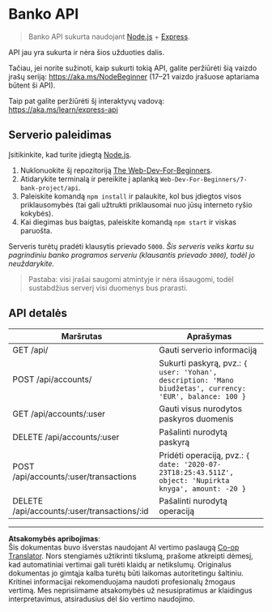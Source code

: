 <!--
CO_OP_TRANSLATOR_METADATA:
{
  "original_hash": "9884f8c8a61cf56214450f8b16a094ce",
  "translation_date": "2025-08-28T11:16:21+00:00",
  "source_file": "7-bank-project/api/README.md",
  "language_code": "lt"
}
-->
# Banko API

> Banko API sukurta naudojant [Node.js](https://nodejs.org) + [Express](https://expressjs.com/).

API jau yra sukurta ir nėra šios užduoties dalis.

Tačiau, jei norite sužinoti, kaip sukurti tokią API, galite peržiūrėti šią vaizdo įrašų seriją: https://aka.ms/NodeBeginner (17–21 vaizdo įrašuose aptariama būtent ši API).

Taip pat galite peržiūrėti šį interaktyvų vadovą: https://aka.ms/learn/express-api

## Serverio paleidimas

Įsitikinkite, kad turite įdiegtą [Node.js](https://nodejs.org).

1. Nuklonuokite šį repozitoriją [The Web-Dev-For-Beginners](https://github.com/microsoft/Web-Dev-For-Beginners).
2. Atidarykite terminalą ir pereikite į aplanką `Web-Dev-For-Beginners/7-bank-project/api`.
3. Paleiskite komandą `npm install` ir palaukite, kol bus įdiegtos visos priklausomybės (tai gali užtrukti priklausomai nuo jūsų interneto ryšio kokybės).
4. Kai diegimas bus baigtas, paleiskite komandą `npm start` ir viskas paruošta.

Serveris turėtų pradėti klausytis prievado `5000`.
*Šis serveris veiks kartu su pagrindiniu banko programos serveriu (klausantis prievado `3000`), todėl jo neuždarykite.*

> Pastaba: visi įrašai saugomi atmintyje ir nėra išsaugomi, todėl sustabdžius serverį visi duomenys bus prarasti.

## API detalės

Maršrutas                                    | Aprašymas
---------------------------------------------|------------------------------------
GET    /api/                                 | Gauti serverio informaciją
POST   /api/accounts/                        | Sukurti paskyrą, pvz.: `{ user: 'Yohan', description: 'Mano biudžetas', currency: 'EUR', balance: 100 }`
GET    /api/accounts/:user                   | Gauti visus nurodytos paskyros duomenis
DELETE /api/accounts/:user                   | Pašalinti nurodytą paskyrą
POST   /api/accounts/:user/transactions      | Pridėti operaciją, pvz.: `{ date: '2020-07-23T18:25:43.511Z', object: 'Nupirkta knyga', amount: -20 }`
DELETE  /api/accounts/:user/transactions/:id | Pašalinti nurodytą operaciją

---

**Atsakomybės apribojimas**:  
Šis dokumentas buvo išverstas naudojant AI vertimo paslaugą [Co-op Translator](https://github.com/Azure/co-op-translator). Nors stengiamės užtikrinti tikslumą, prašome atkreipti dėmesį, kad automatiniai vertimai gali turėti klaidų ar netikslumų. Originalus dokumentas jo gimtąja kalba turėtų būti laikomas autoritetingu šaltiniu. Kritinei informacijai rekomenduojama naudoti profesionalų žmogaus vertimą. Mes neprisiimame atsakomybės už nesusipratimus ar klaidingus interpretavimus, atsiradusius dėl šio vertimo naudojimo.
